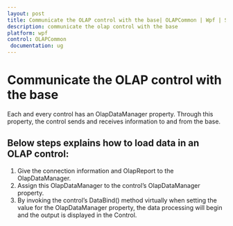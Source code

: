 ```yaml
---
layout: post
title: Communicate the OLAP control with the base| OLAPCommon | Wpf | Syncfusion
description: communicate the olap control with the base
platform: wpf
control: OLAPCommon
 documentation: ug
---
```


# Communicate the OLAP control with the base

Each and every control has an OlapDataManager property. Through this property, the control sends and receives information to and from the base. 

## Below steps explains how to load data in an OLAP control:

1. Give the connection information and OlapReport to the OlapDataManager.
2. Assign this OlapDataManager to the control’s OlapDataManager property.
3. By invoking the control’s DataBind() method virtually when setting the value for the OlapDataManager property, the data processing will begin and the output is displayed in the Control.
